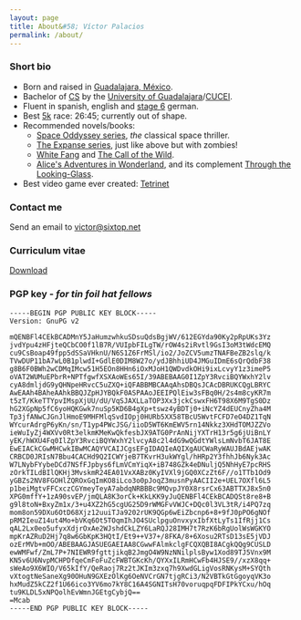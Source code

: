 ```yaml
---
layout: page
title: About&#58; Víctor Palacios
permalink: /about/
---
```


### Short bio
* Born and raised in [Guadalajara, México](https://en.wikipedia.org/wiki/Guadalajara).
* Bachelor of [CS](https://en.wikipedia.org/wiki/Computer_science) by the [University of Guadalajara](http://www.udg.mx/)/[CUCEI](http://www.cucei.udg.mx/).
* Fluent in spanish, english and [stage 6](https://store.hipstery.com/blogs/news/7378688-the-8-stages-of-learning-german) german.
* Best [5k](http://www.c25k.com/) race: 26:45; currently out of shape.
* Recommended novels/books: 
	* [Space Oddyssey series](https://en.wikipedia.org/wiki/Space_Odyssey), _the_ classical space thriller.
	* [The Expanse series](https://en.wikipedia.org/wiki/The_Expanse_(novel_series)), just like above but with zombies!
	* [White Fang](https://en.wikipedia.org/wiki/White_Fang) and [The Call of the Wild](https://en.wikipedia.org/wiki/The_Call_of_the_Wild).
	* [Alice's Adventures in Wonderland](https://en.wikipedia.org/wiki/Alice%27s_Adventures_in_Wonderland), and its complement [Through the Looking-Glass](https://en.wikipedia.org/wiki/Through_the_Looking-Glass).
* Best video game ever created: [Tetrinet](http://tetrinet.info/)

### Contact me

Send an email to [victor@sixtop.net](mailto:victor@sixtop.net)

### Curriculum vitae

[Download](/files/Victor_Palacios_CV.pdf)

### PGP key - _for tin foil hat fellows_

```
-----BEGIN PGP PUBLIC KEY BLOCK-----
Version: GnuPG v2

mQENBFl4CEkBCADMnY5JaHumzwhkuSDsuQdsBgjWV/612EGYda90Ky2pRpUKs3Yz
jvdYpu4zHFjteQCbCO0f1lB7R/VUIpbFILgTW/rOW4s2iRvtl9GsI3oM3tWdcEMQ
cu9CsBoap49fpp5dSSaVHknU/N6S1Z6FrMSl/io2/JoZCV5umzTNAFBeZB2slq/k
TVwDUP11bA7wL0B1plwdI+GdlE0DIM8W27o/ydJBhhiUD4JMGuIDmE6sQrQdbF38
g8B6F0BWh2wCDMqIMcw51H5EOn8HHn6iOxMJoH1QWDvdkOHi9ixLcvyY1z3imeP5
oVAT2WUMuEPbrR+NPTfgwfXSXAoWEs65I/39ABEBAAG0I1ZpY3RvciBQYWxhY2lv
cyA8dmljdG9yQHNpeHRvcC5uZXQ+iQFABBMBCAAqAhsDBQsJCAcDBRUKCQgLBRYC
AwEAAh4BAheAAhkBBQJZpHJYBQkF0ASPAAoJEEIPQlEiw3sFBq0H/2s4m8cyKR7m
t5zT/KkeTTYpvIMspXjUU/dU/VqSJAXLLaTOP3Xx3jckCswxFH6T98X6M9TgS0Dz
hG2XGpNp5fC6yoHQKGwk7nuSp5KD6B4gXp+tswz4yBDTj0+iNcYZ4dEUCnyZha4M
Tp3jfANwCJGnJlHmoE9MHFMlqSvdIOpj0HURb5XX58TBcU5WvtFCFD7eO4DZ1TqN
WYcurAdrgP6yKn/sn/T1yp4PWcJSG/iioD5WT6KmEWV5rn14Nkkz3XHdTOMJZZVo
ieWuIyZj4WXVv0Rt3elkmKMeKwQkfesbJX9ATG0PrAnNijYXTrH13r5g6jUiBnLY
yEK/hWXU4Fq0IlZpY3RvciBQYWxhY2lvcyA8c2l4dG9wQGdtYWlsLmNvbT6JAT8E
EwEIACkCGwMHCwkIBwMCAQYVCAIJCgsEFgIDAQIeAQIXgAUCWaRyWAUJBdAEjwAK
CRBCD0JRIsN7Bbu4CACHd9Q2ICWYjeB7TKvrH3ukWYgl/hHRp2Y3fhhJb6Nyk3Ac
W7LNybFYybeDCd7NSfFJpbys6fLmVCmYiqX+iB748GZk4eDNuljQ5NhHyE7pcRHS
zOrkTILdBIlQKHj3MvskmR24EA01VxXABz0KyIVXl9jGQ0XCzZt6F//o1TTb1Od9
yGBZs2NV8FGOHlZQROxGqImKO8iLco3o0pJoqZ3musnPyAACII2e+UEL7OXfl6L5
p1beiMgtvFFCxczCGYmeyTeyA7abdqNRBBBc9MQvpJY0X8rsrCx63ABTTXJ8x5n0
XPG0mffY+1zA90svEP/jmQLA8K3orCk+KkLKK9yJuQENBFl4CEkBCADQSt8re8+B
g9l8toN+BxyZm1x/3+u4XZ2hG5cgUG25D9rWMGFvVWJC+DQc0l3VL3tR/i4PQ7zq
mom8on59DXu6OtD68Xjz12uuiTJa9202rUK9QGp6wEiZbcnp6+8+9fJ0pPO6gNOf
pRM2IeuZ14ut4Mo+bVKq6Ot5TOqmIhJO4SUclpguOnvxyxIbfXtLyTs1IfRjj1Cs
qAL2Lx0eo5ufyxXdjrOxAe2WJshdCkLZY6LaRQJ28IMH7t7RzK6bRgUolWsWGKYO
mpKrAZRuD2Hj7q8w6GbKpK3HQtI/Et9++V37+/8FKA/8+6Xosu2RTsD13sE5jVDJ
ozErMVb+mOO/ABEBAAGJASUEGAEIAA8CGwwFAlmkclgFCQXQBI8ACgkQQg9CUSLD
ewWMFwf/ZmL7P+7NIEWR9fgttjikqB2JmgO4W9NzNNilplsByw1Xod89TJ5Vnx9M
KN5v6U6NvpMCHPDfqeCmFoFuZcFWBTGKcKh/QYXxILRmHCwFb4HJSE9//xzX8qq+
sWeAo9X6WIO/V65kIfY/QeRaoj7Rz2tJKIm3zxq7h9XwdGLigVosRNKysM+SYQth
vXtogtNeSaneXg90OHuN9GXEzOlKg6OeNVCrGN7tjgRCi3/N2VBTkGtGgoyqVK3o
hxMudZ5kCZ2f1U66ico3YV6mo7kY8C16A4SGNITsH70voruqpqFDFIPkYCxu/hOq
tu9KLDL5xNPQolhEvWmnJGEtgCybjQ==
=Mcab
-----END PGP PUBLIC KEY BLOCK-----

```
